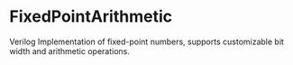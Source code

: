 # FixedPointArithmetic
Verilog Implementation of fixed-point numbers, supports customizable bit width and arithmetic operations.
